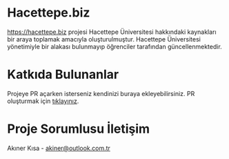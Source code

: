 # Hacettepe.biz
https://hacettepe.biz projesi Hacettepe Üniversitesi hakkındaki kaynakları bir araya toplamak amacıyla oluşturulmuştur. Hacettepe Üniversitesi yönetimiyle bir alakası bulunmayıp öğrenciler tarafından güncellenmektedir.

# Katkıda Bulunanlar
Projeye PR açarken isterseniz kendinizi buraya ekleyebilirsiniz. PR oluşturmak için <a href="https://github.com/hacettepebilgi/hacettepebilgi.github.io/pulls">tıklayınız</a>.

# Proje Sorumlusu İletişim
Akıner Kısa - akiner@outlook.com.tr
